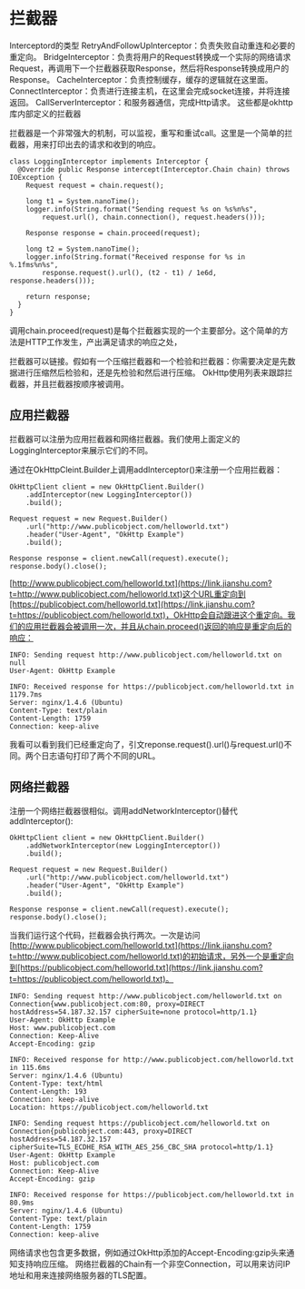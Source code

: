 # 拦截器
Interceptord的类型
RetryAndFollowUpInterceptor：负责失败自动重连和必要的重定向。
BridgeInterceptor：负责将用户的Request转换成一个实际的网络请求Request，再调用下一个拦截器获取Response，然后将Response转换成用户的Response。
CacheInterceptor：负责控制缓存，缓存的逻辑就在这里面。
ConnectInterceptor：负责进行连接主机，在这里会完成socket连接，并将连接返回。
CallServerInterceptor：和服务器通信，完成Http请求。
这些都是okhttp库内部定义的拦截器



拦截器是一个非常强大的机制，可以监视，重写和重试call。这里是一个简单的拦截器，用来打印出去的请求和收到的响应。

```Plain Text
class LoggingInterceptor implements Interceptor {
  @Override public Response intercept(Interceptor.Chain chain) throws IOException {
    Request request = chain.request();

    long t1 = System.nanoTime();
    logger.info(String.format("Sending request %s on %s%n%s",
        request.url(), chain.connection(), request.headers()));

    Response response = chain.proceed(request);

    long t2 = System.nanoTime();
    logger.info(String.format("Received response for %s in %.1fms%n%s",
        response.request().url(), (t2 - t1) / 1e6d, response.headers()));

    return response;
  }
}

```
调用chain.proceed(request)是每个拦截器实现的一个主要部分。这个简单的方法是HTTP工作发生，产出满足请求的响应之处，

拦截器可以链接。假如有一个压缩拦截器和一个检验和拦截器：你需要决定是先数据进行压缩然后检验和，还是先检验和然后进行压缩。
OkHttp使用列表来跟踪拦截器，并且拦截器按顺序被调用。



## 应用拦截器
拦截器可以注册为应用拦截器和网络拦截器。我们使用上面定义的LoggingInterceptor来展示它们的不同。

通过在OkHttpCleint.Builder上调用addInterceptor()来注册一个应用拦截器：

```Plain Text
OkHttpClient client = new OkHttpClient.Builder()
    .addInterceptor(new LoggingInterceptor())
    .build();

Request request = new Request.Builder()
    .url("http://www.publicobject.com/helloworld.txt")
    .header("User-Agent", "OkHttp Example")
    .build();

Response response = client.newCall(request).execute();
response.body().close();

```
[http://www.publicobject.com/helloworld.txt](https://link.jianshu.com?t=http://www.publicobject.com/helloworld.txt)这个URL重定向到[https://publicobject.com/helloworld.txt](https://link.jianshu.com?t=https://publicobject.com/helloworld.txt)，OkHttp会自动跟进这个重定向。我们的应用拦截器会被调用一次，并且从chain.proceed()返回的响应是重定向后的响应：

```Plain Text
INFO: Sending request http://www.publicobject.com/helloworld.txt on null
User-Agent: OkHttp Example

INFO: Received response for https://publicobject.com/helloworld.txt in 1179.7ms
Server: nginx/1.4.6 (Ubuntu)
Content-Type: text/plain
Content-Length: 1759
Connection: keep-alive

```
我看可以看到我们已经重定向了，引文reponse.request().url()与request.url()不同。两个日志语句打印了两个不同的URL。

## 网络拦截器
注册一个网络拦截器很相似。调用addNetworkInterceptor()替代addInterceptor():

```Plain Text
OkHttpClient client = new OkHttpClient.Builder()
    .addNetworkInterceptor(new LoggingInterceptor())
    .build();

Request request = new Request.Builder()
    .url("http://www.publicobject.com/helloworld.txt")
    .header("User-Agent", "OkHttp Example")
    .build();

Response response = client.newCall(request).execute();
response.body().close();

```
当我们运行这个代码，拦截器会执行两次。一次是访问[http://www.publicobject.com/helloworld.txt](https://link.jianshu.com?t=http://www.publicobject.com/helloworld.txt)的初始请求，另外一个是重定向到[https://publicobject.com/helloworld.txt](https://link.jianshu.com?t=https://publicobject.com/helloworld.txt)。

```Plain Text
INFO: Sending request http://www.publicobject.com/helloworld.txt on Connection{www.publicobject.com:80, proxy=DIRECT hostAddress=54.187.32.157 cipherSuite=none protocol=http/1.1}
User-Agent: OkHttp Example
Host: www.publicobject.com
Connection: Keep-Alive
Accept-Encoding: gzip

INFO: Received response for http://www.publicobject.com/helloworld.txt in 115.6ms
Server: nginx/1.4.6 (Ubuntu)
Content-Type: text/html
Content-Length: 193
Connection: keep-alive
Location: https://publicobject.com/helloworld.txt

INFO: Sending request https://publicobject.com/helloworld.txt on Connection{publicobject.com:443, proxy=DIRECT hostAddress=54.187.32.157 cipherSuite=TLS_ECDHE_RSA_WITH_AES_256_CBC_SHA protocol=http/1.1}
User-Agent: OkHttp Example
Host: publicobject.com
Connection: Keep-Alive
Accept-Encoding: gzip

INFO: Received response for https://publicobject.com/helloworld.txt in 80.9ms
Server: nginx/1.4.6 (Ubuntu)
Content-Type: text/plain
Content-Length: 1759
Connection: keep-alive

```
网络请求也包含更多数据，例如通过OkHttp添加的Accept-Encoding:gzip头来通知支持响应压缩。
网络拦截器的Chain有一个非空Connection，可以用来访问IP地址和用来连接网络服务器的TLS配置。

